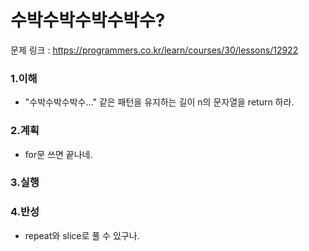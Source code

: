 # 수박수박수박수박수?

문제 링크 : https://programmers.co.kr/learn/courses/30/lessons/12922

### 1.이해

- "수박수박수박수..." 같은 패턴을 유지하는 길이 n의 문자열을 return 하라.

### 2.계획

- for문 쓰면 끝나네.

### 3.실행

### 4.반성

- repeat와 slice로 풀 수 있구나.
